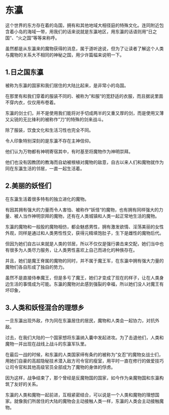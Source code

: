 # 东瀛

这个世界的东方存在着的岛国，拥有和其他地域大相径庭的特殊文化。连同附近包含着小岛的海域一带，用我们的话来说就是东瀛地区，用东瀛的话语则用“日之国“、“火之国”等等来称呼。

虽然都是从东瀛来的魔物获得的消息，属于道听途说，但为了让读者了解这个人类与魔物的关系大不相同的神秘之国，用少许篇幅来说明一下。

## 1.日之国东瀛

被称为东瀛的国家和我们居住的大陆比起来，是非常小的岛国。

在那里有和我们穿着的服装不同的、被称为”和服“的宽舒适的衣服，而且据说里面不穿内衣，仅仅用布卷着。

东瀛的剑士们，并不是使用我们能将对手切成两半的又重又厚的剑，而是使用又薄又尖锐的无比锋利的被称作“刀“的特殊的剑来战斗。

除了服装，饮食文化和生活习性也完全不同。

令人印象特别深刻的是东瀛不存在主神信仰。

他们认为万物都有神明寄宿其中，有时基至将魔物作为神明崇拜。

他们也没有因教团的教海而自幼被根植对魔物的敌意，自古以来人们和魔物就作为同在东瀛生活的邻居，一直一起生活着。 

## 2.美丽的妖怪们

在东瀛生活着很多特有的独立进化的魔物。

有因其拥有强大的力量而令人害怕、被称作“妖怪“的魔物，也有拥有同样强大的力量、被人当作神明崇拜的魔物，还有在人类城镇和人类一起正常地生活的魔物。

东瀛的魔物和一般股的魔物相仿，都会魅惑男性，拥有激发欲情、淫荡美丽的女性外观，同样是通过和人类男性性交，获得元精填饱肚子，生下是雌性的魔物后代。

但因为她们自古以来就是人类的邻居，所以不仅仅是强行袭击来交配，她们当中也有很多为人类尽力服务，让人类男性喜欢上自己而进化的种族存在。

并且，她们是魔王脊属的魔物的同时，并不属于魔王军，在东瀛中拥有强大力量的魔物们各自形成了独自的势力。

虽然不是直接侍奉魔王，但是多亏了魔王，她们才变成了现在的样子，让在人类身边生活的事情成为可能。东瀛的魔物对此感到强裂的幸福，所以她们没人对魔王有坏印象，

## 3.人类和妖怪混合的理想乡

一旦东瀛出现外敌，作为同在东瀛居住的居民，魔物和人类会一起协力，对抗外敌。

过去，在我们大陆的一个国家想将东瀛纳入囊中发起进攻。为了击退他们，人类和魔物一并出现在战线上战斗的东瀛军队里。

在最后一战的时候，和东瀛的人类国家缔有条约的被称为“女忍”的魔物女战士们，用她们自豪的高超隐秘技术潜入敌方司令官的瘦室，用平时一直在修行的做爱技巧让司令官和其他高级官员全部成为了魔物的身体的俘虏。

因为这样，战争结束了，那个曾经是反魔物国的国家，如今作为亲魔物国和东瀛构筑了友好的关系。

东瀛的人类和魔物一起前进，互相紧密结合，可以说是一个人类和魔物的理想国家。就像我们所居住的大陆的魔物会主动接触人类一样，东瀛的人类会主动接触魔物。
